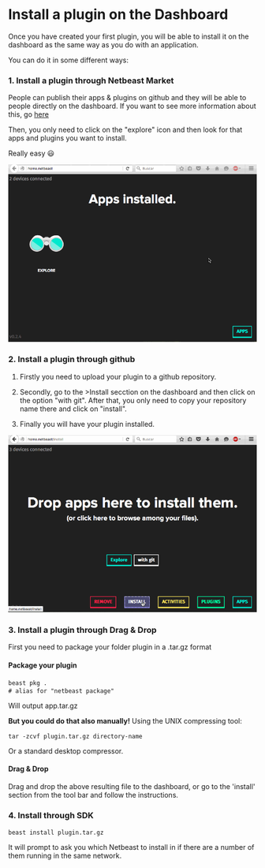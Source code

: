 # Install a plugin on the Dashboard

Once you have created your first plugin, you will be able to install it on the dashboard as the same way as you do with an application. 

You can do it in some different ways:


### 1. Install a plugin through Netbeast Market

People can publish their apps & plugins on github and they will be able to people directly on the dashboard. If you want to see more information about this, go [here](publish_your_app.md)

Then, you only need to click on the "explore" icon and then look for that apps and plugins you want to install.

Really easy :smiley:


![Install through explore](../../img/install_explore.gif)



### 2. Install a plugin through github

1. Firstly you need to upload your plugin to a github repository.

2. Secondly, go to the >Install secction on the dashboard and then click on the option "with git". After that, you only need to copy your repository name there and click on "install".

3. Finally you will have your plugin installed.

![Install through github](../../img/github_app.gif)


### 3. Install a plugin through Drag & Drop

First you need to package your folder plugin in a .tar.gz format

#### Package your plugin
```
beast pkg .
# alias for "netbeast package"
```

Will output app.tar.gz

**But you could do that also manually!** Using the UNIX compressing tool:
```
tar -zcvf plugin.tar.gz directory-name
```
Or a standard desktop compressor.


#### Drag & Drop

Drag and drop the above resulting file to the dashboard, or go to the 'install' section from the tool bar and follow the instructions.



### 4. Install through SDK
```
beast install plugin.tar.gz
```
It will prompt to ask you which Netbeast to install in if there are a number of them running in the same network.


